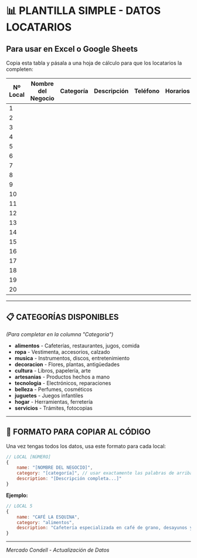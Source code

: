 # 📊 PLANTILLA SIMPLE - DATOS LOCATARIOS

## Para usar en Excel o Google Sheets

Copia esta tabla y pásala a una hoja de cálculo para que los locatarios la completen:

| Nº Local | Nombre del Negocio | Categoría | Descripción | Teléfono | Horarios |
|-----------|-------------------|-----------|-------------|----------|----------|
| 1 | | | | | |
| 2 | | | | | |
| 3 | | | | | |
| 4 | | | | | |
| 5 | | | | | |
| 6 | | | | | |
| 7 | | | | | |
| 8 | | | | | |
| 9 | | | | | |
| 10 | | | | | |
| 11 | | | | | |
| 12 | | | | | |
| 13 | | | | | |
| 14 | | | | | |
| 15 | | | | | |
| 16 | | | | | |
| 17 | | | | | |
| 18 | | | | | |
| 19 | | | | | |
| 20 | | | | | |

---

## 📋 CATEGORÍAS DISPONIBLES
*(Para completar en la columna "Categoría")*

- **alimentos** - Cafeterías, restaurantes, jugos, comida
- **ropa** - Vestimenta, accesorios, calzado
- **musica** - Instrumentos, discos, entretenimiento
- **decoracion** - Flores, plantas, antigüedades
- **cultura** - Libros, papelería, arte
- **artesanias** - Productos hechos a mano
- **tecnologia** - Electrónicos, reparaciones
- **belleza** - Perfumes, cosméticos
- **juguetes** - Juegos infantiles
- **hogar** - Herramientas, ferretería
- **servicios** - Trámites, fotocopias

---

## 🔄 FORMATO PARA COPIAR AL CÓDIGO

Una vez tengas todos los datos, usa este formato para cada local:

```javascript
// LOCAL [NÚMERO]
{
    name: "[NOMBRE DEL NEGOCIO]",
    category: "[categoría]", // usar exactamente las palabras de arriba
    description: "[Descripción completa...]"
}
```

**Ejemplo:**
```javascript
// LOCAL 5
{
    name: "CAFÉ LA ESQUINA",
    category: "alimentos",
    description: "Cafetería especializada en café de grano, desayunos y once. Horario: 7:00-19:00 hrs. Teléfono: +56 9 1234 5678"
}
```

---
*Mercado Condell - Actualización de Datos*